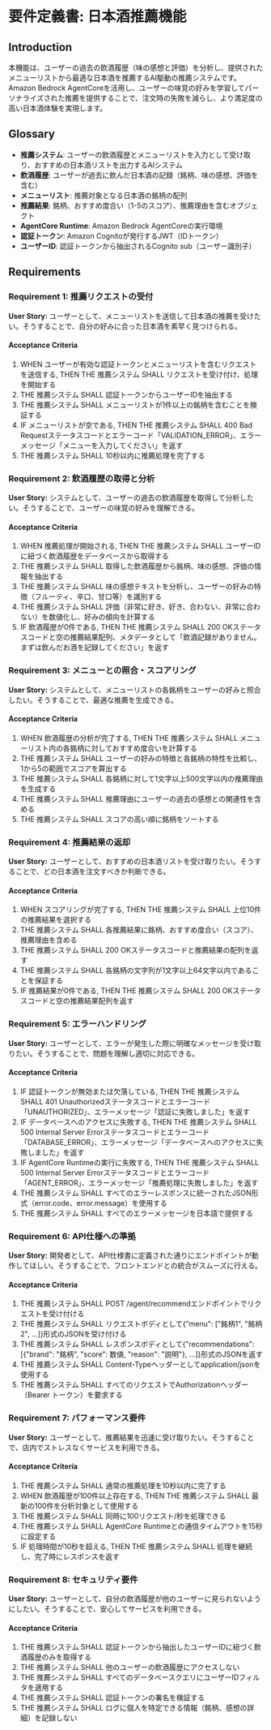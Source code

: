 # 要件定義書: 日本酒推薦機能

## Introduction

本機能は、ユーザーの過去の飲酒履歴（味の感想と評価）を分析し、提供されたメニューリストから最適な日本酒を推薦するAI駆動の推薦システムです。Amazon Bedrock AgentCoreを活用し、ユーザーの味覚の好みを学習してパーソナライズされた推薦を提供することで、注文時の失敗を減らし、より満足度の高い日本酒体験を実現します。

## Glossary

- **推薦システム**: ユーザーの飲酒履歴とメニューリストを入力として受け取り、おすすめの日本酒リストを出力するAIシステム
- **飲酒履歴**: ユーザーが過去に飲んだ日本酒の記録（銘柄、味の感想、評価を含む）
- **メニューリスト**: 推薦対象となる日本酒の銘柄の配列
- **推薦結果**: 銘柄、おすすめ度合い（1-5のスコア）、推薦理由を含むオブジェクト
- **AgentCore Runtime**: Amazon Bedrock AgentCoreの実行環境
- **認証トークン**: Amazon Cognitoが発行するJWT（IDトークン）
- **ユーザーID**: 認証トークンから抽出されるCognito sub（ユーザー識別子）

## Requirements

### Requirement 1: 推薦リクエストの受付

**User Story:** ユーザーとして、メニューリストを送信して日本酒の推薦を受けたい。そうすることで、自分の好みに合った日本酒を素早く見つけられる。

#### Acceptance Criteria

1. WHEN ユーザーが有効な認証トークンとメニューリストを含むリクエストを送信する, THEN THE 推薦システム SHALL リクエストを受け付け、処理を開始する
2. THE 推薦システム SHALL 認証トークンからユーザーIDを抽出する
3. THE 推薦システム SHALL メニューリストが1件以上の銘柄を含むことを検証する
4. IF メニューリストが空である, THEN THE 推薦システム SHALL 400 Bad Requestステータスコードとエラーコード「VALIDATION_ERROR」、エラーメッセージ「メニューを入力してください」を返す
5. THE 推薦システム SHALL 10秒以内に推薦処理を完了する

### Requirement 2: 飲酒履歴の取得と分析

**User Story:** システムとして、ユーザーの過去の飲酒履歴を取得して分析したい。そうすることで、ユーザーの味覚の好みを理解できる。

#### Acceptance Criteria

1. WHEN 推薦処理が開始される, THEN THE 推薦システム SHALL ユーザーIDに紐づく飲酒履歴をデータベースから取得する
2. THE 推薦システム SHALL 取得した飲酒履歴から銘柄、味の感想、評価の情報を抽出する
3. THE 推薦システム SHALL 味の感想テキストを分析し、ユーザーの好みの特徴（フルーティ、辛口、甘口等）を識別する
4. THE 推薦システム SHALL 評価（非常に好き、好き、合わない、非常に合わない）を数値化し、好みの傾向を計算する
5. IF 飲酒履歴が0件である, THEN THE 推薦システム SHALL 200 OKステータスコードと空の推薦結果配列、メタデータとして「飲酒記録がありません。まずは飲んだお酒を記録してください」を返す

### Requirement 3: メニューとの照合・スコアリング

**User Story:** システムとして、メニューリストの各銘柄をユーザーの好みと照合したい。そうすることで、最適な推薦を生成できる。

#### Acceptance Criteria

1. WHEN 飲酒履歴の分析が完了する, THEN THE 推薦システム SHALL メニューリスト内の各銘柄に対しておすすめ度合いを計算する
2. THE 推薦システム SHALL ユーザーの好みの特徴と各銘柄の特性を比較し、1から5の範囲でスコアを算出する
3. THE 推薦システム SHALL 各銘柄に対して1文字以上500文字以内の推薦理由を生成する
4. THE 推薦システム SHALL 推薦理由にユーザーの過去の感想との関連性を含める
5. THE 推薦システム SHALL スコアの高い順に銘柄をソートする

### Requirement 4: 推薦結果の返却

**User Story:** ユーザーとして、おすすめの日本酒リストを受け取りたい。そうすることで、どの日本酒を注文すべきか判断できる。

#### Acceptance Criteria

1. WHEN スコアリングが完了する, THEN THE 推薦システム SHALL 上位10件の推薦結果を選択する
2. THE 推薦システム SHALL 各推薦結果に銘柄、おすすめ度合い（スコア）、推薦理由を含める
3. THE 推薦システム SHALL 200 OKステータスコードと推薦結果の配列を返す
4. THE 推薦システム SHALL 各銘柄の文字列が1文字以上64文字以内であることを保証する
5. IF 推薦結果が0件である, THEN THE 推薦システム SHALL 200 OKステータスコードと空の推薦結果配列を返す

### Requirement 5: エラーハンドリング

**User Story:** ユーザーとして、エラーが発生した際に明確なメッセージを受け取りたい。そうすることで、問題を理解し適切に対応できる。

#### Acceptance Criteria

1. IF 認証トークンが無効または欠落している, THEN THE 推薦システム SHALL 401 Unauthorizedステータスコードとエラーコード「UNAUTHORIZED」、エラーメッセージ「認証に失敗しました」を返す
2. IF データベースへのアクセスに失敗する, THEN THE 推薦システム SHALL 500 Internal Server Errorステータスコードとエラーコード「DATABASE_ERROR」、エラーメッセージ「データベースへのアクセスに失敗しました」を返す
3. IF AgentCore Runtimeの実行に失敗する, THEN THE 推薦システム SHALL 500 Internal Server Errorステータスコードとエラーコード「AGENT_ERROR」、エラーメッセージ「推薦処理に失敗しました」を返す
4. THE 推薦システム SHALL すべてのエラーレスポンスに統一されたJSON形式（error.code、error.message）を使用する
5. THE 推薦システム SHALL すべてのエラーメッセージを日本語で提供する

### Requirement 6: API仕様への準拠

**User Story:** 開発者として、API仕様書に定義された通りにエンドポイントが動作してほしい。そうすることで、フロントエンドとの統合がスムーズに行える。

#### Acceptance Criteria

1. THE 推薦システム SHALL POST /agent/recommendエンドポイントでリクエストを受け付ける
2. THE 推薦システム SHALL リクエストボディとして{"menu": ["銘柄1", "銘柄2", ...]}形式のJSONを受け付ける
3. THE 推薦システム SHALL レスポンスボディとして{"recommendations": [{"brand": "銘柄", "score": 数値, "reason": "説明"}, ...]}形式のJSONを返す
4. THE 推薦システム SHALL Content-Typeヘッダーとしてapplication/jsonを使用する
5. THE 推薦システム SHALL すべてのリクエストでAuthorizationヘッダー（Bearer トークン）を要求する

### Requirement 7: パフォーマンス要件

**User Story:** ユーザーとして、推薦結果を迅速に受け取りたい。そうすることで、店内でストレスなくサービスを利用できる。

#### Acceptance Criteria

1. THE 推薦システム SHALL 通常の推薦処理を10秒以内に完了する
2. WHEN 飲酒履歴が100件以上存在する, THEN THE 推薦システム SHALL 最新の100件を分析対象として使用する
3. THE 推薦システム SHALL 同時に100リクエスト/秒を処理できる
4. THE 推薦システム SHALL AgentCore Runtimeとの通信タイムアウトを15秒に設定する
5. IF 処理時間が10秒を超える, THEN THE 推薦システム SHALL 処理を継続し、完了時にレスポンスを返す

### Requirement 8: セキュリティ要件

**User Story:** ユーザーとして、自分の飲酒履歴が他のユーザーに見られないようにしたい。そうすることで、安心してサービスを利用できる。

#### Acceptance Criteria

1. THE 推薦システム SHALL 認証トークンから抽出したユーザーIDに紐づく飲酒履歴のみを取得する
2. THE 推薦システム SHALL 他のユーザーの飲酒履歴にアクセスしない
3. THE 推薦システム SHALL すべてのデータベースクエリにユーザーIDフィルタを適用する
4. THE 推薦システム SHALL 認証トークンの署名を検証する
5. THE 推薦システム SHALL ログに個人を特定できる情報（銘柄、感想の詳細）を記録しない
